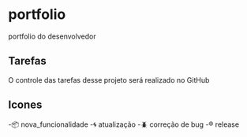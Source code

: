 # portfolio
portfolio do desenvolvedor 

## Tarefas

O controle das tarefas desse projeto será realizado no GitHub

## Icones

-:package: nova_funcionalidade
-:cyclone: atualização
-:beetle: correção de bug
-:registered: release
